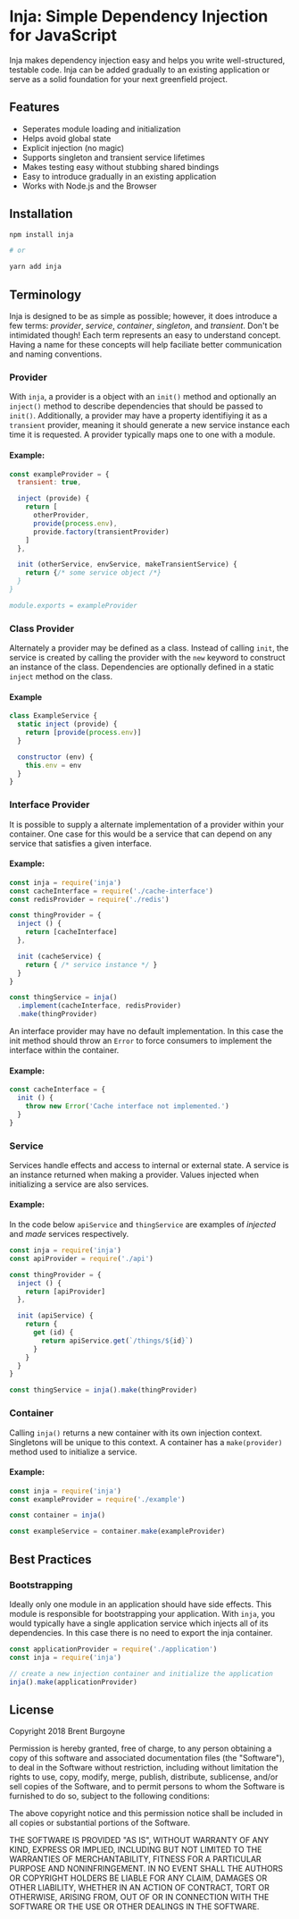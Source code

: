 # Inja: Simple Dependency Injection for JavaScript

Inja makes dependency injection easy and helps you write well-structured,
testable code. Inja can be added gradually to an existing application or serve
as a solid foundation for your next greenfield project.

## Features

- Seperates module loading and initialization
- Helps avoid global state
- Explicit injection (no magic)
- Supports singleton and transient service lifetimes
- Makes testing easy without stubbing shared bindings
- Easy to introduce gradually in an existing application
- Works with Node.js and the Browser

## Installation

```bash
npm install inja

# or

yarn add inja
```

## Terminology

Inja is designed to be as simple as possible; however, it does introduce a few
terms: *provider*, *service*, *container*, *singleton*, and *transient*.
Don't be intimidated though! Each term represents an easy to understand concept.
Having a name for these concepts will help faciliate better communication and
naming conventions.

### Provider

With `inja`, a provider is a object with an `init()` method and optionally an
`inject()` method to describe dependencies that should be passed to `init()`.
Additionally, a provider may have a property identifiying it as a `transient`
provider, meaning it should generate a new service instance each time it is
requested. A provider typically maps one to one with a module.

#### Example:

```javascript
const exampleProvider = {
  transient: true,

  inject (provide) {
    return [
      otherProvider,
      provide(process.env),
      provide.factory(transientProvider)
    ]
  },

  init (otherService, envService, makeTransientService) {
    return {/* some service object /*}
  }
}

module.exports = exampleProvider
```

### Class Provider

Alternately a provider may be defined as a class. Instead of calling `init`, the
service is created by calling the provider with the `new` keyword to construct
an instance of the class. Dependencies are optionally defined in a static
`inject` method on the class.

#### Example

```javascript
class ExampleService {
  static inject (provide) {
    return [provide(process.env)]
  }

  constructor (env) {
    this.env = env
  }
}
```

### Interface Provider

It is possible to supply a alternate implementation of a provider within your
container. One case for this would be a service that can depend on any service
that satisfies a given interface.

#### Example:

```js
const inja = require('inja')
const cacheInterface = require('./cache-interface')
const redisProvider = require('./redis')

const thingProvider = {
  inject () {
    return [cacheInterface]
  },

  init (cacheService) {
    return { /* service instance */ }
  }
}

const thingService = inja()
  .implement(cacheInterface, redisProvider)
  .make(thingProvider)
```

An interface provider may have no default implementation. In this case the init
method should throw an `Error` to force consumers to implement the interface
within the container.

#### Example:

```js
const cacheInterface = {
  init () {
    throw new Error('Cache interface not implemented.')
  }
}
```

### Service

Services handle effects and access to internal or external state. A service is
an instance returned when making a provider. Values injected when initializing
a service are also services.

#### Example:

In the code below `apiService` and `thingService` are examples of *injected* and
*made* services respectively.

```javascript
const inja = require('inja')
const apiProvider = require('./api')

const thingProvider = {
  inject () {
    return [apiProvider]
  },

  init (apiService) {
    return {
      get (id) {
        return apiService.get(`/things/${id}`)
      }
    }
  }
}

const thingService = inja().make(thingProvider)
```

### Container

Calling `inja()` returns a new container with its own injection context.
Singletons will be unique to this context. A container has a `make(provider)`
method used to initialize a service.

#### Example:

```javascript
const inja = require('inja')
const exampleProvider = require('./example')

const container = inja()

const exampleService = container.make(exampleProvider)
```

## Best Practices

### Bootstrapping

Ideally only one module in an application should have side effects. This module
is responsible for bootstrapping your application. With `inja`, you would
typically have a single application service which injects all of its
dependencies. In this case there is no need to export the inja container.

```javascript
const applicationProvider = require('./application')
const inja = require('inja')

// create a new injection container and initialize the application
inja().make(applicationProvider)
```

## License

Copyright 2018 Brent Burgoyne

Permission is hereby granted, free of charge, to any person obtaining a copy of
this software and associated documentation files (the "Software"), to deal in
the Software without restriction, including without limitation the rights to
use, copy, modify, merge, publish, distribute, sublicense, and/or sell copies of
the Software, and to permit persons to whom the Software is furnished to do so,
subject to the following conditions:

The above copyright notice and this permission notice shall be included in all
copies or substantial portions of the Software.

THE SOFTWARE IS PROVIDED "AS IS", WITHOUT WARRANTY OF ANY KIND, EXPRESS OR
IMPLIED, INCLUDING BUT NOT LIMITED TO THE WARRANTIES OF MERCHANTABILITY, FITNESS
FOR A PARTICULAR PURPOSE AND NONINFRINGEMENT. IN NO EVENT SHALL THE AUTHORS OR
COPYRIGHT HOLDERS BE LIABLE FOR ANY CLAIM, DAMAGES OR OTHER LIABILITY, WHETHER
IN AN ACTION OF CONTRACT, TORT OR OTHERWISE, ARISING FROM, OUT OF OR IN
CONNECTION WITH THE SOFTWARE OR THE USE OR OTHER DEALINGS IN THE SOFTWARE.
